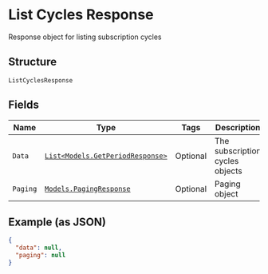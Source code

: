 
# List Cycles Response

Response object for listing subscription cycles

## Structure

`ListCyclesResponse`

## Fields

| Name | Type | Tags | Description |
|  --- | --- | --- | --- |
| `Data` | [`List<Models.GetPeriodResponse>`](/doc/models/get-period-response.md) | Optional | The subscription cycles objects |
| `Paging` | [`Models.PagingResponse`](/doc/models/paging-response.md) | Optional | Paging object |

## Example (as JSON)

```json
{
  "data": null,
  "paging": null
}
```

